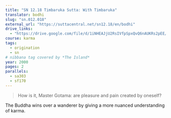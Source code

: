 ```yaml
---
title: "SN 12.18 Timbaruka Sutta: With Timbaruka"
translator: bodhi
slug: "sn.012.018"
external_url: "https://suttacentral.net/sn12.18/en/bodhi"
drive_links:
  - "https://drive.google.com/file/d/1iNHEAJjU2RsIVfpSpxQvQ6nAUKRs2pEE/view?usp=drivesdk"
course: karma
tags:
  - origination
  - sn
# nibbana tag covered by *The Island*
year: 2000
pages: 2
parallels:
  - sa303
  - sf170
---
```


> How is it, Master Gotama: are pleasure and pain created by oneself?

The Buddha wins over a wanderer by giving a more nuanced understanding of karma.
